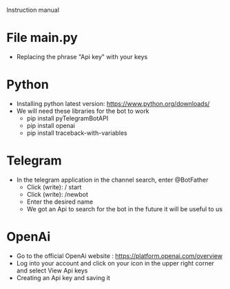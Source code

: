 Instruction manual
# File main.py
- Replacing the phrase "Api key" with your keys

# Python
- Installing python latest version: https://www.python.org/downloads/
- We will need these libraries for the bot to work
  - pip install pyTelegramBotAPI
  - pip install openai
  - pip install traceback-with-variables

# Telegram
- In the telegram application in the channel search, enter @BotFather
  - Click (write): / start
  - Click (write): /newbot
  - Enter the desired name
  - We got an Api to search for the bot in the future it will be useful to us
  
# OpenAi
- Go to the official OpenAi website : https://platform.openai.com/overview
- Log into your account and click on your icon in the upper right corner and select View Api keys
- Creating an Api key and saving it


